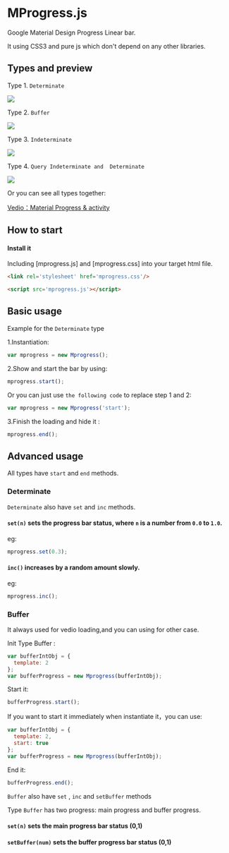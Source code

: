 MProgress.js
============

Google Material Design Progress Linear bar.

It using CSS3 and pure js which don't depend on any other libraries.

## Types and preview

Type 1. `Determinate`

<img src="https://raw.githubusercontent.com/lightningtgc/MProgress.js/gh-pages/styles/images/determinate.gif" />

Type 2. `Buffer`

<img src="https://raw.githubusercontent.com/lightningtgc/MProgress.js/gh-pages/styles/images/buffer.gif" />

Type 3. `Indeterminate`

<img src="https://raw.githubusercontent.com/lightningtgc/MProgress.js/gh-pages/styles/images/indeterminate.gif" />

Type 4. `Query Indeterminate and  Determinate`

<img src="https://raw.githubusercontent.com/lightningtgc/MProgress.js/gh-pages/styles/images/query.gif" />


Or you can see all types together:

[Vedio：Material Progress & activity](http://material-design.storage.googleapis.com/publish/v_2/material_ext_publish/0B0NGgBg38lWWYmNmallST001a1k/components-progressactivity-typesofindicators-061101_Linear_Sheet_xhdpi_003.webm)


## How to start

#### Install it

Including [mprogress.js] and [mprogress.css] into your target html file.

```html
<link rel='stylesheet' href='mprogress.css'/>

<script src='mprogress.js'></script>
```

## Basic usage

Example for the `Determinate` type

1.Instantiation:

```js
var mprogress = new Mprogress();
```

2.Show and start the bar by using:

```js
mprogress.start();
```

Or you can just use `the following code` to replace step 1 and 2:

```js
var mprogress = new Mprogress('start');
```

3.Finish the loading and hide it :

```js
mprogress.end();
```

## Advanced usage

All types have `start` and `end` methods.

### Determinate

`Determinate` also have `set` and `inc` methods.

#### `set(n)` sets the progress bar status, where `n` is a number from `0.0` to `1.0`.

eg:
```js
mprogress.set(0.3);
```

#### `inc()` increases by a random amount slowly.

eg:
```js
mprogress.inc();
```


### Buffer 

It always used for vedio loading,and you can using for other case.

Init Type Buffer :

```js
var bufferIntObj = {
  template: 2
};
var bufferProgress = new Mprogress(bufferIntObj);
```

Start it:

```js
bufferProgress.start();
```

If you want to start it immediately when instantiate it，you can use:

```js
var bufferIntObj = {
  template: 2,
  start: true
};
var bufferProgress = new Mprogress(bufferIntObj);
```

End it: 

```js
bufferProgress.end();
```

`Buffer` also have `set` , `inc` and `setBuffer` methods

Type `Buffer` has two progress: main progress and buffer progress.

#### `set(n)` sets the main progress bar status (0,1)

#### `setBuffer(num)` sets the buffer progress bar status (0,1)
